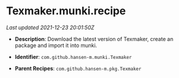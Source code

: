 # Texmaker.munki.recipe

_Last updated 2021-12-23 20:01:50Z_

- **Description**: Download the latest version of Texmaker, create an package and import it into munki.

- **Identifier**: `com.github.hansen-m.munki.Texmaker`

- **Parent Recipes**: `com.github.hansen-m.pkg.Texmaker`
